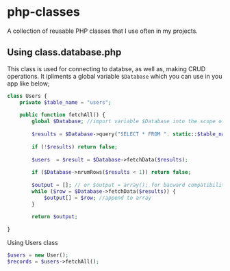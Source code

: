 # php-classes
A collection of reusable PHP classes that I use often in my projects.

## Using class.database.php
This class is used for connecting to databse, as well as, making CRUD operations. It ipliments a global variable `$Database` 
which you can use in you app like below;

```php
class Users {
    private $table_name = "users";
    
    public function fetchAll() {
        global $Database; //import variable $Database into the scope of this method
        
        $results = $Database->query("SELECT * FROM ". static::$table_name .""); // returns true for sucess or false for error, see class.database.php
        
        if (!$results) return false;
        
        $users  = $result = $Database->fetchData($results);
        
        if ($Database->nrumRows($results < 1)) return false;
        
        $output = []; // or $output = array(); for bacward compatibility
        while ($row = $Database->fetchData($results)) {
            $output[] = $row; //append to array
        }
        
        return $output;
        
}
```

Using Users class
```php
$users = new User();
$records = $users->fetchAll();
```
